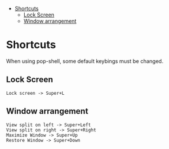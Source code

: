 - [Shortcuts](#shortcuts)
  - [Lock Screen](#lock-screen)
  - [Window arrangement](#window-arrangement)

# Shortcuts

When using pop-shell, some default keybings must be changed.

## Lock Screen
```
Lock screen -> Super+L
```

## Window arrangement
```
View split on left -> Super+Left
View split on right -> Super+Right
Maximize Window -> Super+Up
Restore Window -> Super+Down
```